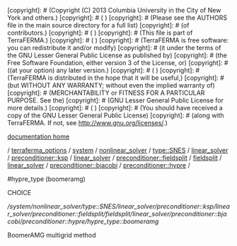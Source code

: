 [copyright]: # (Copyright (C) 2013 Columbia University in the City of New York and others.)
[copyright]: # ( )
[copyright]: # (Please see the AUTHORS file in the main source directory for a full list)
[copyright]: # (of contributors.)
[copyright]: # ( )
[copyright]: # (This file is part of TerraFERMA.)
[copyright]: # ( )
[copyright]: # (TerraFERMA is free software: you can redistribute it and/or modify)
[copyright]: # (it under the terms of the GNU Lesser General Public License as published by)
[copyright]: # (the Free Software Foundation, either version 3 of the License, or)
[copyright]: # ((at your option) any later version.)
[copyright]: # ( )
[copyright]: # (TerraFERMA is distributed in the hope that it will be useful,)
[copyright]: # (but WITHOUT ANY WARRANTY; without even the implied warranty of)
[copyright]: # (MERCHANTABILITY or FITNESS FOR A PARTICULAR PURPOSE. See the)
[copyright]: # (GNU Lesser General Public License for more details.)
[copyright]: # ( )
[copyright]: # (You should have received a copy of the GNU Lesser General Public License)
[copyright]: # (along with TerraFERMA. If not, see <http://www.gnu.org/licenses/>.)

[documentation home](https://github.com/terraferma/terraferma/wiki/Documentation)

/ [terraferma_options](../../../../../../../../../../../../terraferma_options.md) / [system](../../../../../../../../../../../system.md) / [nonlinear_solver](../../../../../../../../../../nonlinear_solver.md) / [type::SNES](../../../../../../../../../type__SNES.md) / [linear_solver](../../../../../../../../linear_solver.md) / [preconditioner::ksp](../../../../../../../preconditioner__ksp.md) / [linear_solver](../../../../../../linear_solver.md) / [preconditioner::fieldsplit](../../../../../preconditioner__fieldsplit.md) / [fieldsplit](../../../../fieldsplit.md) / [linear_solver](../../../linear_solver.md) / [preconditioner::bjacobi](../../preconditioner__bjacobi.md) / [preconditioner::hypre](../preconditioner__hypre.md) /

#hypre_type (boomeramg)

CHOICE 

*/system/nonlinear_solver/type::SNES/linear_solver/preconditioner::ksp/linear_solver/preconditioner::fieldsplit/fieldsplit/linear_solver/preconditioner::bjacobi/preconditioner::hypre/hypre_type::boomeramg*

BoomerAMG multigrid method

[autogenerated]: # (This file was automatically generated from the schema file:/home/cwilson/repos/github/TerraFERMA/TerraFERMA/buckettools/schemas/solvers.rng.)

